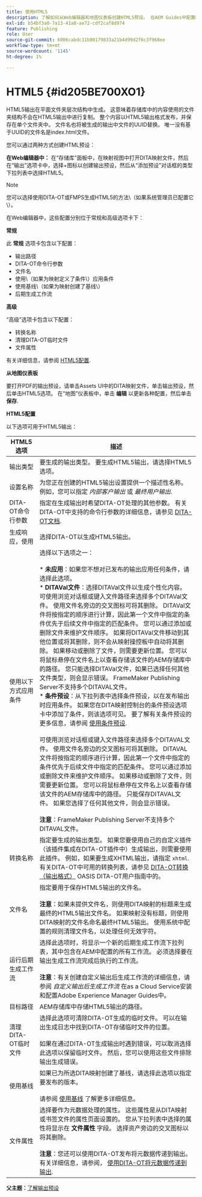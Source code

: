 ```yaml
---
title: 使用HTML5
description: 了解如何从Web编辑器和地图仪表板创建HTML5预设。 在AEM Guides中配置HTML5输出预设。
exl-id: b54bf3a0-7a13-41a0-ae72-cdf2caf8d974
feature: Publishing
role: User
source-git-commit: 6006cabdc11b80179833a21b4d99d2f6c3f968ee
workflow-type: tm+mt
source-wordcount: '1145'
ht-degree: 1%

---
```


# HTML5 {#id205BE700XO1}

HTML5输出在平面文件夹层次结构中生成。 这意味着存储库中的内容使用的文件夹结构不会在HTML5输出中进行复制。 整个内容以HTML5输出格式发布，并保存在单个文件夹中。 文件名也将被生成的输出中文件的UUID替换。 唯一没有基于UUID的文件名是index.html文件。

您可以通过两种方式创建HTML预设：

**在Web编辑器中：** 在“存储库”面板中，在映射视图中打开DITA映射文件，然后在“输出”选项卡中，选择+图标以创建输出预设，然后从“添加预设”对话框的类型下拉列表中选择HTML5。

>[!NOTE]
>
> 您可以选择使用DITA-OT或FMPS生成HTML5的方法\（如果系统管理员已配置它\）。

在Web编辑器中，这些配置分别位于常规和高级选项卡下：

**常规**

此 **常规** 选项卡包含以下配置：

- 输出路径
- DITA-OT命令行参数
- 文件名
- 使用\（如果为映射定义了条件\）应用条件
- 使用基线\（如果为映射创建了基线\）
- 后期生成工作流

**高级**

“高级”选项卡包含以下配置：

- 转换名称
- 清理DITA-OT临时文件
- 文件属性

有关详细信息，请参阅 [HTML5配置](#id231KJA00REJ).

**从地图仪表板**

要打开PDF的输出预设，请单击Assets UI中的DITA映射文件，单击输出预设，然后单击HTML5选项。 在“地图”仪表板中，单击 **编辑** 以更新各种配置，然后单击 **保存**.

**HTML5配置**

以下选项可用于HTML5输出：

| HTML5选项 | 描述 |
| --- | --- |
| 输出类型 | 要生成的输出类型。 要生成HTML5输出，请选择HTML5选项。 |
| 设置名称 | 为您正在创建的HTML5输出设置提供一个描述性名称。 例如，您可以指定 _内部客户输出_ 或 _最终用户输出_. |
| DITA-OT命令行参数 | 指定在生成输出时希望DITA-OT处理的其他参数。 有关DITA-OT中支持的命令行参数的详细信息，请参见 [DITA-OT文档](https://www.dita-ot.org/). |
| 生成响应，使用 | 选择DITA-OT以生成HTML5输出。 |
| 使用以下方式应用条件 | 选择以下选项之一：<br><br>* **未应用**：如果您不想对已发布的输出应用任何条件，请选择此选项。<br>* **DITAVal文件**：选择DITAVal文件以生成个性化内容。 可使用浏览对话框或键入文件路径来选择多个DITAVal文件。 使用文件名旁边的交叉图标可将其删除。 DITAVal文件将按指定的顺序进行计算，因此第一个文件中指定的条件优先于后续文件中指定的匹配条件。 您可以通过添加或删除文件来维护文件顺序。 如果将DITAVal文件移动到其他位置或将其删除，则不会从映射操控板中自动将其删除。 如果移动或删除了文件，则需要更新位置。 您可以将鼠标悬停在文件名上以查看存储该文件的AEM存储库中的路径。 您只能选择DITAVal文件，如果已选择任何其他文件类型，则会显示错误。 FrameMaker Publishing Server不支持多个DITAVAL文件。<br>* **条件预设**：从下拉列表中选择条件预设，以在发布输出时应用条件。 如果您在DITA映射控制台的条件预设选项卡中添加了条件，则该选项可见。 要了解有关条件预设的更多信息，请参阅 [使用条件预设](generate-output-use-condition-presets.md#id1825FL004PN).<br><br>可使用浏览对话框或键入文件路径来选择多个DITAVAL文件。 使用文件名旁边的交叉图标可将其删除。 DITAVAL文件将按指定的顺序进行计算，因此第一个文件中指定的条件优先于后续文件中指定的匹配条件。 您可以通过添加或删除文件来维护文件顺序。 如果移动或删除了文件，则需要更新位置。 您可以将鼠标悬停在文件名上以查看存储该文件的AEM存储库中的路径。 只能保存DITAVAL文件。 如果您选择了任何其他文件，则会显示错误。<br><br>**注意**：FrameMaker Publishing Server不支持多个DITAVAL文件。 |
| 转换名称 | 指定要生成的输出类型。 如果您要使用自己的自定义插件（该插件集成在DITA-OT插件中）生成输出，则需要使用此插件。 例如，如果要生成XHTML输出，请指定 `xhtml`. 有关DITA-OT中可用的转换列表，请参见 [DITA-OT转换（输出格式）](http://www.dita-ot.org/2.3/user-guide/AvailableTransforms.html) OASIS DITA-OT用户指南中的。 |
| 文件名 | 指定要用于保存HTML5输出的文件名。<br><br>**注意**：如果未提供文件名，则使用DITA映射的标题来生成最终的HTML5输出文件名。 如果映射没有标题，则使用DITA映射的文件名命名最终HTML5输出。 使用系统中配置的规则清理文件名，以处理任何无效字符。 |
| 运行后期生成工作流 | 选择此选项时，将显示一个新的后期生成工作流下拉列表，其中包含在AEM中配置的所有工作流。 必须选择要在输出生成工作流完成后执行的工作流。<br><br>**注意**：有关创建自定义输出后生成工作流的详细信息，请参阅 _自定义输出后生成工作流_ 在as a Cloud Service安装和配置Adobe Experience Manager Guides中。 |
| 目标路径 | AEM存储库中存储HTML5输出的路径。 |
| 清理DITA-OT临时文件 | 选择此选项可清除DITA-OT生成的临时文件。 可以在输出生成日志中找到DITA-OT存储临时文件的位置。<br><br>如果在通过DITA-OT生成输出时遇到错误，可以取消选择此选项以保留临时文件。 然后，您可以使用这些文件排除输出生成错误。 |
| 使用基线 | 如果已为所选DITA映射创建了基线，请选择此选项以指定要发布的版本。<br><br>请参阅 [使用基线](generate-output-use-baseline-for-publishing.md#id1825FI0J0PF) 了解更多详细信息。 |
| 文件属性 | 选择要作为元数据处理的属性。 这些属性是从DITA映射或书签文件的属性页面设置的。 您从下拉列表中选择的属性将显示在 **文件属性** 字段。 选择资产旁边的交叉图标以将其删除。 <br><br>**注意**：您还可以使用DITA-OT发布将元数据传递到输出。 有关详细信息，请参阅， [使用DITA-OT将元数据传递到输出](pass-metadata-dita-ot.md#id21BJ00QD0XA). |

**父主题：**[&#x200B;了解输出预设](generate-output-understand-presets.md)
